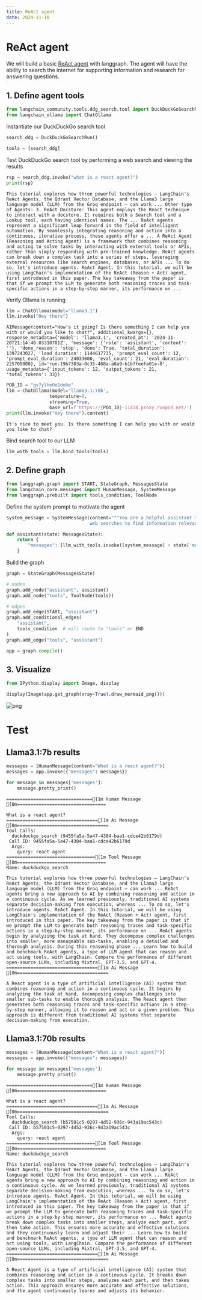 ```yaml
---
title: ReAct agent
date: 2024-11-10
---
```


# ReAct agent

We will build a basic [ReAct agent](https://react-lm.github.io) with langgraph. The agent will have the ability to search the internet for supporting information and research for answering questions.

## 1. Define agent tools


```python
from langchain_community.tools.ddg_search.tool import DuckDuckGoSearchRun
from langchain_ollama import ChatOllama
```

Instantiate our DuckDuckGo search tool


```python
search_ddg = DuckDuckGoSearchRun()

tools = [search_ddg]
```

Test DuckDuckGo search tool by performing a web search and viewing the results


```python
rsp = search_ddg.invoke("what is a react agent?")
print(rsp)
```

    This tutorial explores how three powerful technologies — LangChain's ReAct Agents, the Qdrant Vector Database, and the Llama3 large language model (LLM) from the Groq endpoint — can work ... Other type of Agents: 3. ReAct Docstore: This agent employs the React technique to interact with a docstore. It requires both a Search tool and a Lookup tool, each having identical names. The ... ReAct agents represent a significant leap forward in the field of intelligent automation. By seamlessly integrating reasoning and action into a continuous, iterative process, these agents offer a ... A ReAct Agent (Reasoning and Acting Agent) is a framework that combines reasoning and acting to solve tasks by interacting with external tools or APIs, rather than simply responding with pre-trained knowledge. ReAct agents can break down a complex task into a series of steps, leveraging external resources like search engines, databases, or APIs ... To do so, let's introduce agents. ReAct Agent. In this tutorial, we will be using LangChain's implementation of the ReAct (Reason + Act) agent, first introduced in this paper. The key takeaway from the paper is that if we prompt the LLM to generate both reasoning traces and task-specific actions in a step-by-step manner, its performance on ...


Verify Ollama is running


```python
llm = ChatOllama(model='llama3.1')
llm.invoke("Hey there")
```




    AIMessage(content="How's it going? Is there something I can help you with or would you like to chat?", additional_kwargs={}, response_metadata={'model': 'llama3.1', 'created_at': '2024-11-20T21:14:40.03318781Z', 'message': {'role': 'assistant', 'content': ''}, 'done_reason': 'stop', 'done': True, 'total_duration': 1397243027, 'load_duration': 1144617735, 'prompt_eval_count': 12, 'prompt_eval_duration': 24033000, 'eval_count': 21, 'eval_duration': 225709000}, id='run-19b7383a-8c35-468a-a8a9-b1b7feefa01e-0', usage_metadata={'input_tokens': 12, 'output_tokens': 21, 'total_tokens': 33})




```python
POD_ID = "gv7ylhe0o1dohe"
llm = ChatOllama(model='llama3.1:70b', 
                temperature=0, 
                streaming=True, 
                base_url=f'https://{POD_ID}-11434.proxy.runpod.net/')
print(llm.invoke("Hey there").content)
```

    It's nice to meet you. Is there something I can help you with or would you like to chat?


Bind search tool to our LLM


```python
llm_with_tools = llm.bind_tools(tools)
```

## 2. Define graph


```python
from langgraph.graph import START, StateGraph, MessagesState
from langchain_core.messages import HumanMessage, SystemMessage
from langgraph.prebuilt import tools_condition, ToolNode
```

Define the system prompt to motivate the agent


```python
system_message = SystemMessage(content="""You are a helpful assistant tasked with performing 
                               web searches to find information relevant to user queries.""")

def assistant(state: MessagesState):
    return {
        "messages": [llm_with_tools.invoke([system_message] + state['messages'])]
    }
```

Build the graph


```python
graph = StateGraph(MessagesState)

# nodes
graph.add_node("assistant", assistant)
graph.add_node("tools", ToolNode(tools))

# edges
graph.add_edge(START, "assistant")
graph.add_conditional_edges(
    "assistant",
    tools_condition  # will route to "tools" or END
)
graph.add_edge("tools", "assistant")

app = graph.compile()
```

## 3. Visualize


```python
from IPython.display import Image, display

display(Image(app.get_graph(xray=True).draw_mermaid_png()))
```


    
![png](2024-11-10-react-agent_files/2024-11-10-react-agent_19_0.png)
    


# Test

## Llama3.1:7b results


```python
messages = [HumanMessage(content="What is a react agent?")]
messages = app.invoke({"messages": messages})
```


```python
for message in messages['messages']:
    message.pretty_print()
```

    ================================[1m Human Message [0m=================================
    
    What is a react agent?
    ==================================[1m Ai Message [0m==================================
    Tool Calls:
      duckduckgo_search (9455fa5a-5a47-4304-baa1-cdce42b6179d)
     Call ID: 9455fa5a-5a47-4304-baa1-cdce42b6179d
      Args:
        query: react agent
    =================================[1m Tool Message [0m=================================
    Name: duckduckgo_search
    
    This tutorial explores how three powerful technologies — LangChain's ReAct Agents, the Qdrant Vector Database, and the Llama3 large language model (LLM) from the Groq endpoint — can work ... ReAct agents bring a new approach to AI by combining reasoning and action in a continuous cycle. As we learned previously, traditional AI systems separate decision-making from execution, whereas ... To do so, let's introduce agents. ReAct Agent. In this tutorial, we will be using LangChain's implementation of the ReAct (Reason + Act) agent, first introduced in this paper. The key takeaway from the paper is that if we prompt the LLM to generate both reasoning traces and task-specific actions in a step-by-step manner, its performance on ... ReAct agents begin by analyzing the task at hand. They decompose complex challenges into smaller, more manageable sub-tasks, enabling a detailed and thorough analysis. During this reasoning phase ... Learn how to build and benchmark ReAct agents, a type of LLM agent that can reason and act using tools, with LangChain. Compare the performance of different open-source LLMs, including Mixtral, GPT-3.5, and GPT-4.
    ==================================[1m Ai Message [0m==================================
    
    A React agent is a type of artificial intelligence (AI) system that combines reasoning and action in a continuous cycle. It begins by analyzing the task at hand, decomposing complex challenges into smaller sub-tasks to enable thorough analysis. The React agent then generates both reasoning traces and task-specific actions in a step-by-step manner, allowing it to reason and act on a given problem. This approach is different from traditional AI systems that separate decision-making from execution.


## Llama3.1:70b results


```python
messages = [HumanMessage(content="What is a react agent?")]
messages = app.invoke({"messages": messages})
```


```python
for message in messages['messages']:
    message.pretty_print()
```

    ================================[1m Human Message [0m=================================
    
    What is a react agent?
    ==================================[1m Ai Message [0m==================================
    Tool Calls:
      duckduckgo_search (b57501c5-0297-4d52-936c-943a19ac543c)
     Call ID: b57501c5-0297-4d52-936c-943a19ac543c
      Args:
        query: react agent
    =================================[1m Tool Message [0m=================================
    Name: duckduckgo_search
    
    This tutorial explores how three powerful technologies — LangChain's ReAct Agents, the Qdrant Vector Database, and the Llama3 large language model (LLM) from the Groq endpoint — can work ... ReAct agents bring a new approach to AI by combining reasoning and action in a continuous cycle. As we learned previously, traditional AI systems separate decision-making from execution, whereas ... To do so, let's introduce agents. ReAct Agent. In this tutorial, we will be using LangChain's implementation of the ReAct (Reason + Act) agent, first introduced in this paper. The key takeaway from the paper is that if we prompt the LLM to generate both reasoning traces and task-specific actions in a step-by-step manner, its performance on ... ReAct agents break down complex tasks into smaller steps, analyze each part, and then take action. This ensures more accurate and effective solutions and they continuously learn and adjust their ... Learn how to build and benchmark ReAct agents, a type of LLM agent that can reason and act using tools, with LangChain. Compare the performance of different open-source LLMs, including Mixtral, GPT-3.5, and GPT-4.
    ==================================[1m Ai Message [0m==================================
    
    A React Agent is a type of artificial intelligence (AI) system that combines reasoning and action in a continuous cycle. It breaks down complex tasks into smaller steps, analyzes each part, and then takes action. This approach ensures more accurate and effective solutions, and the agent continuously learns and adjusts its behavior.

